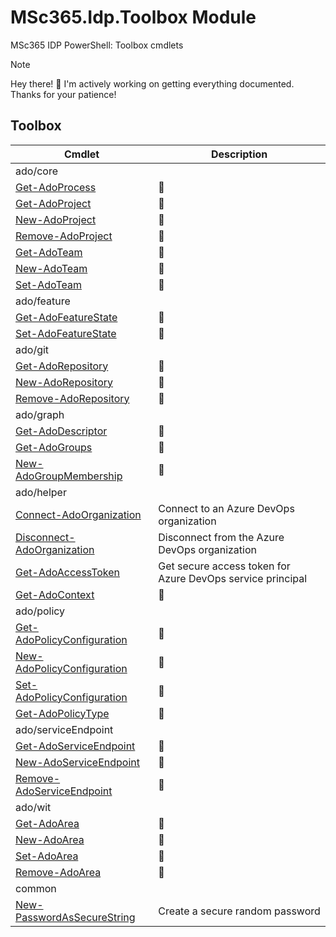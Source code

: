 ﻿# MSc365.Idp.Toolbox Module

MSc365 IDP PowerShell: Toolbox cmdlets

> [!NOTE]
> Hey there! 👋 I'm actively working on getting everything documented. Thanks for your patience!

## Toolbox

| Cmdlet | Description |
| --- | --- |
| ado/core | |
| [Get-AdoProcess](Commands.md) | 🚧 |
| [Get-AdoProject](Commands.md) | 🚧 |
| [New-AdoProject](Commands.md) | 🚧 |
| [Remove-AdoProject](Commands.md) | 🚧 |
| [Get-AdoTeam](Commands.md) | 🚧 |
| [New-AdoTeam](Commands.md) | 🚧 |
| [Set-AdoTeam](Commands.md) | 🚧 |
| ado/feature | |
| [Get-AdoFeatureState](Commands.md) | 🚧 |
| [Set-AdoFeatureState](Commands.md) | 🚧 |
| ado/git | |
| [Get-AdoRepository](Commands.md) | 🚧 |
| [New-AdoRepository](Commands.md) | 🚧 |
| [Remove-AdoRepository](Commands.md) | 🚧 |
| ado/graph | |
| [Get-AdoDescriptor](Commands.md) | 🚧 |
| [Get-AdoGroups](Commands.md) | 🚧 |
| [New-AdoGroupMembership](Commands.md) | 🚧 |
| ado/helper | |
| [Connect-AdoOrganization](ado/helper/Connect-AdoOrganization.md)| Connect to an Azure DevOps organization |
| [Disconnect-AdoOrganization](ado/helper/Disconnect-AdoOrganization.md) | Disconnect from the Azure DevOps organization |
| [Get-AdoAccessToken](ado/helper/Get-AdoAccessToken.md) | Get secure access token for Azure DevOps service principal |
| [Get-AdoContext](Commands.md) | 🚧 |
| ado/policy | |
| [Get-AdoPolicyConfiguration](Commands.md) | 🚧 |
| [New-AdoPolicyConfiguration](Commands.md) | 🚧 |
| [Set-AdoPolicyConfiguration](Commands.md) | 🚧 |
| [Get-AdoPolicyType](Commands.md) | 🚧 |
| ado/serviceEndpoint | |
| [Get-AdoServiceEndpoint](Commands.md) | 🚧 |
| [New-AdoServiceEndpoint](Commands.md) | 🚧 |
| [Remove-AdoServiceEndpoint](Commands.md) | 🚧 |
| ado/wit | |
| [Get-AdoArea](Commands.md) | 🚧 |
| [New-AdoArea](Commands.md) | 🚧 |
| [Set-AdoArea](Commands.md) | 🚧 |
| [Remove-AdoArea](Commands.md) | 🚧 |
| common | |
| [New-PasswordAsSecureString](common/New-PasswordAsSecureString.md) | Create a secure random password |
